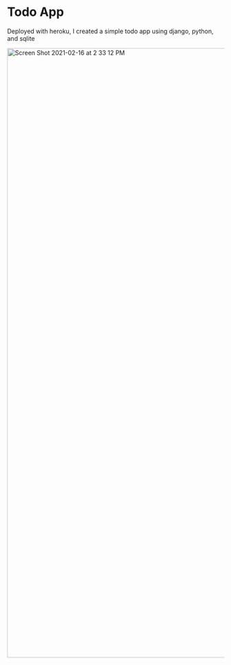 # Todo App
Deployed with heroku, I created a simple todo app using django, python, and sqlite


<img width="1412" alt="Screen Shot 2021-02-16 at 2 33 12 PM" src="https://user-images.githubusercontent.com/72639210/108112725-811af480-7064-11eb-8164-eb88e32b5ec6.png">
